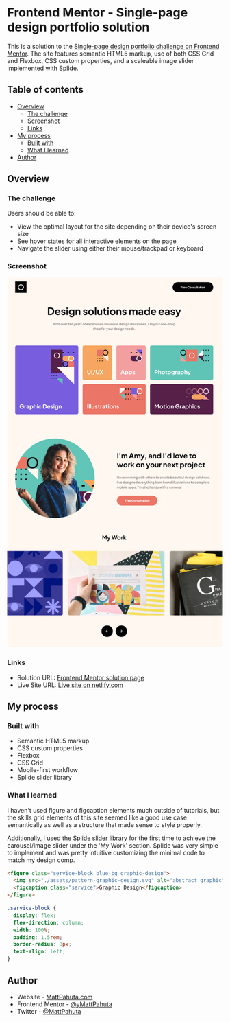 # Frontend Mentor - Single-page design portfolio solution

This is a solution to the [Single-page design portfolio challenge on Frontend Mentor](https://www.frontendmentor.io/challenges/singlepage-design-portfolio-2MMhyhfKVo). The site features semantic HTML5 markup, use of both CSS Grid and Flexbox, CSS custom properties, and a scaleable image slider implemented with Splide.

## Table of contents

- [Overview](#overview)
  - [The challenge](#the-challenge)
  - [Screenshot](#screenshot)
  - [Links](#links)
- [My process](#my-process)
  - [Built with](#built-with)
  - [What I learned](#what-i-learned)
- [Author](#author)


## Overview

### The challenge

Users should be able to:

- View the optimal layout for the site depending on their device's screen size
- See hover states for all interactive elements on the page
- Navigate the slider using either their mouse/trackpad or keyboard

### Screenshot

![Desktop](./assets/project-ss-01.webp)

### Links

- Solution URL: [Frontend Mentor solution page](https://your-solution-url.com)
- Live Site URL: [Live site on netlify.com](https://joyful-beijinho-fcd337.netlify.app/)

## My process

### Built with

- Semantic HTML5 markup
- CSS custom properties
- Flexbox
- CSS Grid
- Mobile-first workflow
- Splide slider library

### What I learned

I haven't used figure and figcaption elements much outside of tutorials, but the skills grid elements of this site seemed like a good use case semantically as well as a structure that made sense to style properly.

Additionally, I used the [Splide slider library](https://splidejs.com/) for the first time to achieve the carousel/image slider under the 'My Work' section. Splide was very simple to implement and was pretty intuitive customizing the minimal code to match my design comp. 


```html
<figure class="service-block blue-bg graphic-design">
  <img src="./assets/pattern-graphic-design.svg" alt="abstract graphic" class="service-graphic">
  <figcaption class="service">Graphic Design</figcaption>
</figure>
```
```css
.service-block {
  display: flex;
  flex-direction: column;
  width: 100%;
  padding: 1.5rem;
  border-radius: 8px;
  text-align: left;
}
```


## Author

- Website - [MattPahuta.com](https://www.mattpahuta.com)
- Frontend Mentor - [@yMattPahuta](https://www.frontendmentor.io/profile/MattPahuta)
- Twitter - [@MattPahuta](https://twitter.com/MattPahuta)


